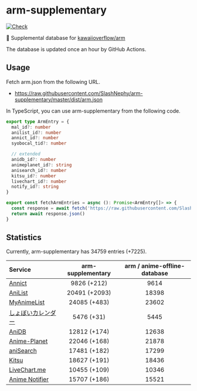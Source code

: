 # arm-supplementary

[![Check](https://github.com/SlashNephy/arm-supplementary/actions/workflows/check-node.yml/badge.svg)](https://github.com/SlashNephy/arm-supplementary/actions/workflows/check-node.yml)

💊 Supplemental database for [kawaiioverflow/arm](https://github.com/kawaiioverflow/arm)

The database is updated once an hour by GitHub Actions.

## Usage

Fetch arm.json from the following URL.

- https://raw.githubusercontent.com/SlashNephy/arm-supplementary/master/dist/arm.json

In TypeScript, you can use arm-supplementary from the following code.

```TypeScript
export type ArmEntry = {
  mal_id?: number
  anilist_id?: number
  annict_id?: number
  syobocal_tid?: number

  // extended
  anidb_id?: number
  animeplanet_id?: string
  anisearch_id?: number
  kitsu_id?: number
  livechart_id?: number
  notify_id?: string
}

export const fetchArmEntries = async (): Promise<ArmEntry[]> => {
  const response = await fetch('https://raw.githubusercontent.com/SlashNephy/arm-supplementary/master/dist/arm.json')
  return await response.json()
}
```

## Statistics

Currently, arm-supplementary has 34759 entries (+7225).

| Service                                     | arm-supplementary | arm / anime-offline-database |
| :------------------------------------------ | :---------------: | :--------------------------: |
| [Annict](https://annict.com)                |    9826 (+212)    |             9614             |
| [AniList](https://anilist.co)               |   20491 (+2093)   |            18398             |
| [MyAnimeList](https://myanimelist.net)      |   24085 (+483)    |            23602             |
| [しょぼいカレンダー](https://cal.syoboi.jp) |    5476 (+31)     |             5445             |
| [AniDB](https://anidb.net)                  |   12812 (+174)    |            12638             |
| [Anime-Planet](https://anime-planet.com)    |   22046 (+168)    |            21878             |
| [aniSearch](https://anisearch.com)          |   17481 (+182)    |            17299             |
| [Kitsu](https://kitsu.io)                   |   18627 (+191)    |            18436             |
| [LiveChart.me](https://livechart.me)        |   10455 (+109)    |            10346             |
| [Anime Notifier](https://notify.moe)        |   15707 (+186)    |            15521             |

